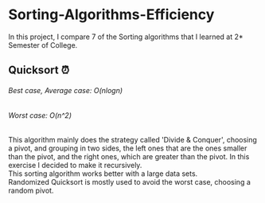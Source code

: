 # Sorting-Algorithms-Efficiency
In this project, I compare 7  of the Sorting algorithms that I learned at 2* Semester of College.

## Quicksort ⏰
###### Best case, Average case:   O(nlogn)
###### Worst case:                O(n^2)
This algorithm mainly does the strategy called 'Divide & Conquer', choosing a pivot, 
and grouping in two sides, the left ones that are the ones smaller than the pivot, and
the right ones, which are greater than the pivot. In this exercise I decided to make it recursively.
<br>This sorting algorithm works better with a large data sets.
<br>Randomized Quicksort is mostly used to avoid the worst case, choosing a random pivot.

